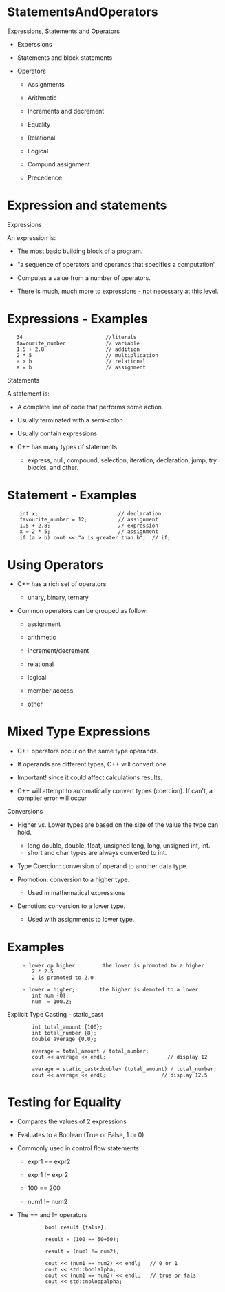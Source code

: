 # StatementsAndOperators
 Expressions, Statements and Operators

* Experssions

* Statements and block statements

* Operators

  - Assignments
 
  - Arithmetic
 
  - Increments and decrement
 
  - Equality
 
  - Relational
 
  - Logical
 
  - Compund assignment
 
  - Precedence
 

 # Expression and statements
 Expressions

 An expression is:

  - The most basic building block of a program.

  - "a sequence of operators and operands that specifies a computation'

  - Computes a value from a number of operators.

  - There is much, much more to expressions - not necessary at this level.

# Expressions - Examples

       34                           //literals
       favourite_number             // variable
       1.5 + 2.8                    // addition
       2 * 5                        // multiplication
       a > b                        // relational
       a = b                        // assignment

Statements

A statement is:

  - A complete line of code that performs some action.

  - Usually terminated with a semi-colon

  - Usually contain expressions

  - C++ has many types of statements

    * express, null, compound, selection, iteration, declaration, jump, try blocks, and other.
   
 # Statement - Examples

        int x;                          // declaration
        favourite_number = 12;          // assignment
        1.5 + 2.8;                      // expression
        x = 2 * 5;                      // assignment
        if (a > b) cout << "a is greater than b";  // if;
  

# Using Operators
* C++ has a rich set of operators

  - unary, binary, ternary

* Common operators can be grouped as follow:

  - assignment
 
  - arithmetic
 
  - increment/decrement
 
  - relational
 
  - logical
 
  - member access
 
  - other


# Mixed Type Expressions
* C++ operators occur on the same type operands.

* If operands are different types, C++ will convert one.

* Important! since it could affect calculations results.

* C++ will attempt to automatically convert types (coercion). If can't, a complier error will occur


Conversions

* Higher vs. Lower types are based on the size of the value the type can hold.

  - long double, double, float, unsigned long, long, unsigned int, int.
  - short and char types are always converted to int.

* Type Coercion: conversion of operand to another data type.

* Promotion: conversion to a higher type.
  - Used in mathematical expressions

* Demotion: conversion to a lower type.
  - Used with assignments to lower type.

# Examples

         - lower op higher         the lower is promoted to a higher
            2 * 2.5
            2 is promoted to 2.0

         - lower = higher;        the higher is demoted to a lower
            int num {0};
            num  = 100.2;

  
  Explicit Type Casting - static_cast<Type>

            int total_amount {100};
            int total_number {8};
            double average {0.0};

            average = total_amount / total_number;
            cout << average << endl;                    // display 12

            average = static_cast<double> (total_amount) / total_number;
            cout << average << endl;                  // display 12.5


# Testing for Equality
* Compares the values of 2 expressions

* Evaluates to a Boolean (True or False, 1 or 0)

* Commonly used in control flow statements

  - expr1 == expr2
 
  - expr1 != expr2
 
  - 100 == 200
 
  - num1 != num2
 
* The == and != operators

               bool result {false};

               result = (100 == 50+50);

               result = (num1 != num2);

               cout << (num1 == num2) << endl;   // 0 or 1
               cout << std::boolalpha;
               cout << (num1 == num2) << endl;   // true or fals
               cout << std::noloopalpha;

































